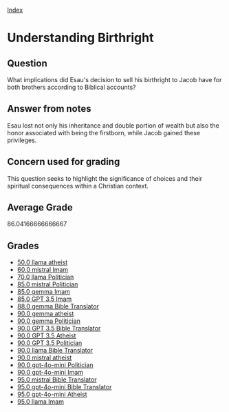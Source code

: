 
[Index](../../index.md)
# Understanding Birthright
## Question
What implications did Esau's decision to sell his birthright to Jacob have for both brothers according to Biblical accounts?

## Answer from notes
Esau lost not only his inheritance and double portion of wealth but also the honor associated with being the firstborn, while Jacob gained these privileges.

## Concern used for grading
This question seeks to highlight the significance of choices and their spiritual consequences within a Christian context.

## Average Grade
86.04166666666667

## Grades
 * [50.0 llama atheist](../answers/llama_atheist/Understanding_Birthright.md)
 * [60.0 mistral Imam](../answers/mistral_Imam/Understanding_Birthright.md)
 * [70.0 llama Politician](../answers/llama_Politician/Understanding_Birthright.md)
 * [85.0 mistral Politician](../answers/mistral_Politician/Understanding_Birthright.md)
 * [85.0 gemma Imam](../answers/gemma_Imam/Understanding_Birthright.md)
 * [85.0 GPT 3.5 Imam](../answers/GPT_3.5_Imam/Understanding_Birthright.md)
 * [88.0 gemma Bible Translator](../answers/gemma_Bible_Translator/Understanding_Birthright.md)
 * [90.0 gemma atheist](../answers/gemma_atheist/Understanding_Birthright.md)
 * [90.0 gemma Politician](../answers/gemma_Politician/Understanding_Birthright.md)
 * [90.0 GPT 3.5 Bible Translator](../answers/GPT_3.5_Bible_Translator/Understanding_Birthright.md)
 * [90.0 GPT 3.5 Atheist](../answers/GPT_3.5_Atheist/Understanding_Birthright.md)
 * [90.0 GPT 3.5 Politician](../answers/GPT_3.5_Politician/Understanding_Birthright.md)
 * [90.0 llama Bible Translator](../answers/llama_Bible_Translator/Understanding_Birthright.md)
 * [90.0 mistral atheist](../answers/mistral_atheist/Understanding_Birthright.md)
 * [90.0 gpt-4o-mini Politician](../answers/gpt-4o-mini_Politician/Understanding_Birthright.md)
 * [90.0 gpt-4o-mini Imam](../answers/gpt-4o-mini_Imam/Understanding_Birthright.md)
 * [95.0 mistral Bible Translator](../answers/mistral_Bible_Translator/Understanding_Birthright.md)
 * [95.0 gpt-4o-mini Bible Translator](../answers/gpt-4o-mini_Bible_Translator/Understanding_Birthright.md)
 * [95.0 gpt-4o-mini Atheist](../answers/gpt-4o-mini_Atheist/Understanding_Birthright.md)
 * [95.0 llama Imam](../answers/llama_Imam/Understanding_Birthright.md)
